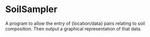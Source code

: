 # SoilSampler
A program to allow the entry of {location/data} pairs relating to soil composition. Then output a graphical representation of that data.

